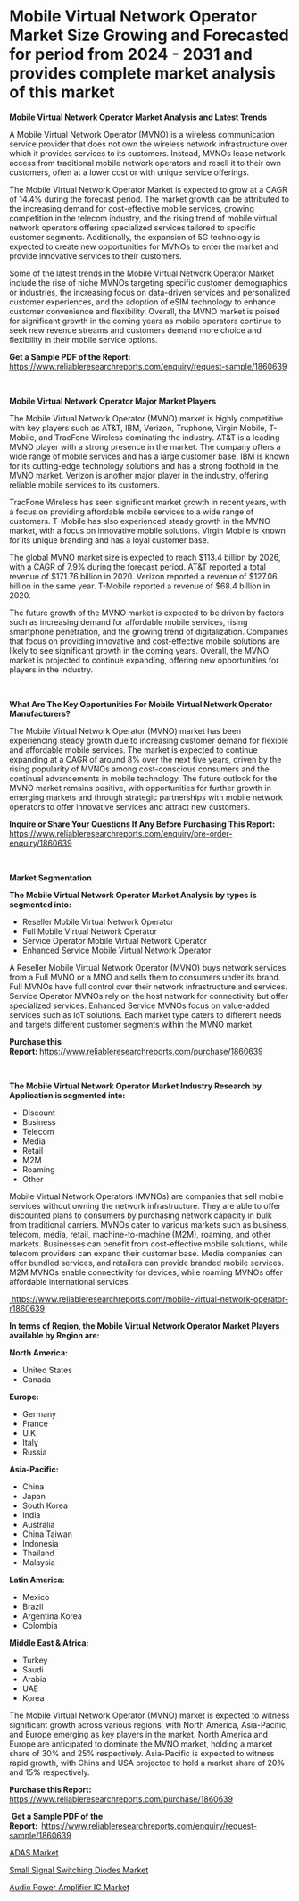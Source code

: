<p><h1>Mobile Virtual Network Operator Market Size Growing and Forecasted for period from 2024 - 2031 and provides complete market analysis of this market</h1></p><p><strong>Mobile Virtual Network Operator Market Analysis and Latest Trends</strong></p>
<p><p>A Mobile Virtual Network Operator (MVNO) is a wireless communication service provider that does not own the wireless network infrastructure over which it provides services to its customers. Instead, MVNOs lease network access from traditional mobile network operators and resell it to their own customers, often at a lower cost or with unique service offerings.</p><p>The Mobile Virtual Network Operator Market is expected to grow at a CAGR of 14.4% during the forecast period. The market growth can be attributed to the increasing demand for cost-effective mobile services, growing competition in the telecom industry, and the rising trend of mobile virtual network operators offering specialized services tailored to specific customer segments. Additionally, the expansion of 5G technology is expected to create new opportunities for MVNOs to enter the market and provide innovative services to their customers.</p><p>Some of the latest trends in the Mobile Virtual Network Operator Market include the rise of niche MVNOs targeting specific customer demographics or industries, the increasing focus on data-driven services and personalized customer experiences, and the adoption of eSIM technology to enhance customer convenience and flexibility. Overall, the MVNO market is poised for significant growth in the coming years as mobile operators continue to seek new revenue streams and customers demand more choice and flexibility in their mobile service options.</p></p>
<p><strong>Get a Sample PDF of the Report:&nbsp;</strong> <a href="https://www.reliableresearchreports.com/enquiry/request-sample/1860639">https://www.reliableresearchreports.com/enquiry/request-sample/1860639</a></p>
<p>&nbsp;</p>
<p><strong>Mobile Virtual Network Operator Major Market Players</strong></p>
<p><p>The Mobile Virtual Network Operator (MVNO) market is highly competitive with key players such as AT&T, IBM, Verizon, Truphone, Virgin Mobile, T-Mobile, and TracFone Wireless dominating the industry. AT&T is a leading MVNO player with a strong presence in the market. The company offers a wide range of mobile services and has a large customer base. IBM is known for its cutting-edge technology solutions and has a strong foothold in the MVNO market. Verizon is another major player in the industry, offering reliable mobile services to its customers.</p><p>TracFone Wireless has seen significant market growth in recent years, with a focus on providing affordable mobile services to a wide range of customers. T-Mobile has also experienced steady growth in the MVNO market, with a focus on innovative mobile solutions. Virgin Mobile is known for its unique branding and has a loyal customer base.</p><p>The global MVNO market size is expected to reach $113.4 billion by 2026, with a CAGR of 7.9% during the forecast period. AT&T reported a total revenue of $171.76 billion in 2020. Verizon reported a revenue of $127.06 billion in the same year. T-Mobile reported a revenue of $68.4 billion in 2020.</p><p>The future growth of the MVNO market is expected to be driven by factors such as increasing demand for affordable mobile services, rising smartphone penetration, and the growing trend of digitalization. Companies that focus on providing innovative and cost-effective mobile solutions are likely to see significant growth in the coming years. Overall, the MVNO market is projected to continue expanding, offering new opportunities for players in the industry.</p></p>
<p>&nbsp;</p>
<p><strong>What Are The Key Opportunities For Mobile Virtual Network Operator Manufacturers?</strong></p>
<p><p>The Mobile Virtual Network Operator (MVNO) market has been experiencing steady growth due to increasing customer demand for flexible and affordable mobile services. The market is expected to continue expanding at a CAGR of around 8% over the next five years, driven by the rising popularity of MVNOs among cost-conscious consumers and the continual advancements in mobile technology. The future outlook for the MVNO market remains positive, with opportunities for further growth in emerging markets and through strategic partnerships with mobile network operators to offer innovative services and attract new customers.</p></p>
<p><strong>Inquire or Share Your Questions If Any Before Purchasing This Report:</strong> <a href="https://www.reliableresearchreports.com/enquiry/pre-order-enquiry/1860639">https://www.reliableresearchreports.com/enquiry/pre-order-enquiry/1860639</a></p>
<p>&nbsp;</p>
<p><strong>Market Segmentation</strong></p>
<p><strong>The Mobile Virtual Network Operator Market Analysis by types is segmented into:</strong></p>
<p><ul><li>Reseller Mobile Virtual Network Operator</li><li>Full Mobile Virtual Network Operator</li><li>Service Operator Mobile Virtual Network Operator</li><li>Enhanced Service Mobile Virtual Network Operator</li></ul></p>
<p><p>A Reseller Mobile Virtual Network Operator (MVNO) buys network services from a Full MVNO or a MNO and sells them to consumers under its brand. Full MVNOs have full control over their network infrastructure and services. Service Operator MVNOs rely on the host network for connectivity but offer specialized services. Enhanced Service MVNOs focus on value-added services such as IoT solutions. Each market type caters to different needs and targets different customer segments within the MVNO market.</p></p>
<p><strong>Purchase this Report:&nbsp;</strong><a href="https://www.reliableresearchreports.com/purchase/1860639">https://www.reliableresearchreports.com/purchase/1860639</a></p>
<p>&nbsp;</p>
<p><strong>The Mobile Virtual Network Operator Market Industry Research by Application is segmented into:</strong></p>
<p><ul><li>Discount</li><li>Business</li><li>Telecom</li><li>Media</li><li>Retail</li><li>M2M</li><li>Roaming</li><li>Other</li></ul></p>
<p><p>Mobile Virtual Network Operators (MVNOs) are companies that sell mobile services without owning the network infrastructure. They are able to offer discounted plans to consumers by purchasing network capacity in bulk from traditional carriers. MVNOs cater to various markets such as business, telecom, media, retail, machine-to-machine (M2M), roaming, and other markets. Businesses can benefit from cost-effective mobile solutions, while telecom providers can expand their customer base. Media companies can offer bundled services, and retailers can provide branded mobile services. M2M MVNOs enable connectivity for devices, while roaming MVNOs offer affordable international services.</p></p>
<p><a href="https://www.reliableresearchreports.com/mobile-virtual-network-operator-r1860639">&nbsp;https://www.reliableresearchreports.com/mobile-virtual-network-operator-r1860639</a></p>
<p><strong>In terms of Region, the Mobile Virtual Network Operator Market Players available by Region are:</strong></p>
<p>
    <p> <strong> North America: </strong>
        <ul>
            <li>United States</li>
            <li>Canada</li>
        </ul>
        </p> 
    <p> <strong> Europe: </strong>
        <ul>
            <li>Germany</li>
            <li>France</li>
            <li>U.K.</li>
            <li>Italy</li>
            <li>Russia</li>
        </ul>
        </p> 
    <p> <strong> Asia-Pacific: </strong>
        <ul>
            <li>China</li>
            <li>Japan</li>
            <li>South Korea</li>
            <li>India</li>
            <li>Australia</li>
            <li>China Taiwan</li>
            <li>Indonesia</li>
            <li>Thailand</li>
            <li>Malaysia</li>
        </ul>
        </p> 
    <p> <strong> Latin America: </strong>
        <ul>
            <li>Mexico</li>
            <li>Brazil</li>
            <li>Argentina Korea</li>
            <li>Colombia</li>
        </ul>
        </p> 
    <p> <strong> Middle East & Africa: </strong>
        <ul>
            <li>Turkey</li>
            <li>Saudi</li>
            <li>Arabia</li>
            <li>UAE</li>
            <li>Korea</li>
        </ul>
    </p>
    </p>
<p><p>The Mobile Virtual Network Operator (MVNO) market is expected to witness significant growth across various regions, with North America, Asia-Pacific, and Europe emerging as key players in the market. North America and Europe are anticipated to dominate the MVNO market, holding a market share of 30% and 25% respectively. Asia-Pacific is expected to witness rapid growth, with China and USA projected to hold a market share of 20% and 15% respectively.</p></p>
<p><strong>Purchase this Report: </strong><a href="https://www.reliableresearchreports.com/purchase/1860639">https://www.reliableresearchreports.com/purchase/1860639</a></p>
<p>&nbsp;<strong>Get a Sample PDF of the Report:&nbsp;&nbsp;</strong><a href="https://www.reliableresearchreports.com/enquiry/request-sample/1860639">https://www.reliableresearchreports.com/enquiry/request-sample/1860639</a></p>
<p><strong></strong></p>
<p><p><a href="https://view.publitas.com/reportprime-1/an-in-depth-analysis-of-the-global-adas-market-scope-and-its-rapid-growing-12-2-cagr-forcasted-for-period-from-2024-to-2031/">ADAS Market</a></p><p><a href="https://github.com/daviYvette/Market-Research-Report-List-1/blob/main/small-signal-switching-diodes-market.md">Small Signal Switching Diodes Market</a></p><p><a href="https://github.com/donnell4596/Market-Research-Report-List-1/blob/main/audio-power-amplifier-ic-market.md">Audio Power Amplifier IC Market</a></p></p>